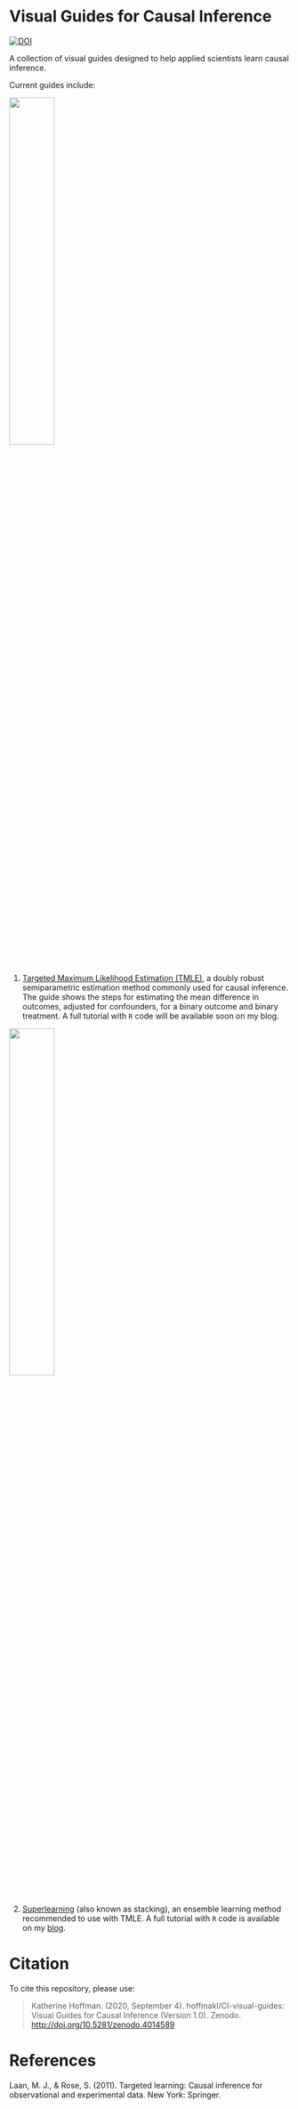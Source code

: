 # Visual Guides for Causal Inference

[![DOI](https://zenodo.org/badge/247963255.svg)](https://zenodo.org/badge/latestdoi/247963255)

A collection of visual guides designed to help applied scientists learn causal inference.

Current guides include:

<img src="https://github.com/hoffmakl/CI-visual-guides/blob/master/readme_img/tmle.jpg" width=40%/>

1. [Targeted Maximum Likelihood Estimation (TMLE)](visual-guides/TMLE.pdf), a doubly robust semiparametric estimation method commonly used for causal inference. The guide shows the steps for estimating the mean difference in outcomes, adjusted for confounders, for a binary outcome and binary treatment.  A full tutorial with `R` code will be available soon on my blog.

<img src="https://github.com/hoffmakl/CI-visual-guides/blob/master/readme_img/Superlearning.jpg" width=40%/>

2. [Superlearning](visual-guides/Superlearner.pdf) (also known as stacking), an ensemble learning method recommended to use with TMLE. A full tutorial with `R` code is available on my [blog](https://www.khstats.com/blog/sl/superlearning/).

# Citation

To cite this repository, please use:

> Katherine Hoffman. (2020, September 4). hoffmakl/CI-visual-guides: Visual Guides for Causal Inference (Version 1.0). Zenodo. http://doi.org/10.5281/zenodo.4014589

# References

Laan, M. J., & Rose, S. (2011). Targeted learning: Causal inference for observational and experimental data. New York: Springer.
